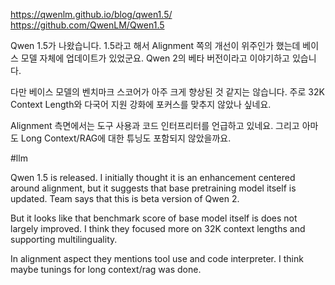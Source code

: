 https://qwenlm.github.io/blog/qwen1.5/
https://github.com/QwenLM/Qwen1.5

Qwen 1.5가 나왔습니다. 1.5라고 해서 Alignment 쪽의 개선이 위주인가 했는데 베이스 모델 자체에 업데이트가 있었군요. Qwen 2의 베타 버전이라고 이야기하고 있습니다.

다만 베이스 모델의 벤치마크 스코어가 아주 크게 향상된 것 같지는 않습니다. 주로 32K Context Length와 다국어 지원 강화에 포커스를 맞추지 않았나 싶네요.

Alignment 측면에서는 도구 사용과 코드 인터프리터를 언급하고 있네요. 그리고 아마도 Long Context/RAG에 대한 튜닝도 포함되지 않았을까요.

#llm 

Qwen 1.5 is released. I initially thought it is an enhancement centered around alignment, but it suggests that base pretraining model itself is updated. Team says that this is beta version of Qwen 2.

But it looks like that benchmark score of base model itself is does not largely improved. I think they focused more on 32K context lengths and supporting multilinguality.

In alignment aspect they mentions tool use and code interpreter. I think maybe tunings for long context/rag was done.